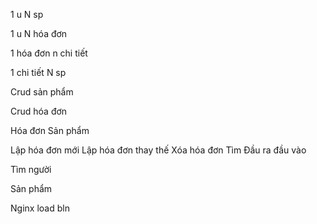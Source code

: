 <!-- nest g resource   report -->
<!-- touch    -->










<!-- tct? -->
<!-- user=api=tct -->







<!-- guard -->

<!-- html -->
 
<!--@  -->
<!-- Luôn cần đăng nhập -->
<!-- Không rest  -->
<!-- UsbTokenn stting Vui lòng ký số -->
<!-- @ApiTags('Dịch vụ quản lý người dùng') -->
 

<!--@i -->

1 u
N sp

1 u
N hóa đơn

1 hóa đơn
n chi tiết

1 chi tiết
N sp

Crud sản phẩm

Crud hóa đơn

Hóa đơn
Sản phẩm


Lập hóa đơn mới
Lập hóa đơn thay thế
Xóa hóa đơn
Tìm
Đầu ra đầu vào

Tìm người

Sản phẩm

<!--@  -->
<!--@  -->
<!--@  -->
<!--@  -->
<!--@  -->

Nginx load bln




<!-- validation -->
<!-- len name -->
<!-- len passs -->
<!-- init -->

<!-- createdAt: Date; -->
<!-- updatedAt: Date; -->
<!-- deletedAt: Date; -->

<!-- + verifyTaxPayerBank() -->
<!-- + verifyTaxPayerAddress() -->



<!-- Factory -->
<!-- AR -->
<!-- xóa  this.logger.  payload hoặc event -->

<!-- Domain service bị sai -->